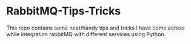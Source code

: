 # RabbitMQ-Tips-Tricks
This repo contains some neat/handy tips and tricks I have come across while integration rabbitMQ with different services using Python. 
